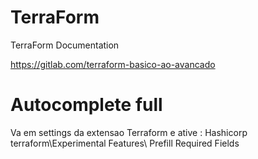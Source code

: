 # TerraForm
TerraForm Documentation 

https://gitlab.com/terraform-basico-ao-avancado

# Autocomplete full
 Va em settings da extensao Terraform e ative :
 Hashicorp terraform\Experimental Features\ Prefill Required Fields
